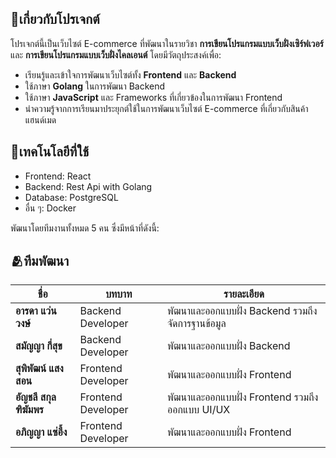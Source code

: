 
## 🚩เกี่ยวกับโปรเจกต์
โปรเจกต์นี้เป็นเว็บไซต์ E-commerce ที่พัฒนาในรายวิชา **การเขียนโปรแกรมแบบเว็บฝั่งเซิร์ฟเวอร์** และ **การเขียนโปรแกรมแบบเว็บฝั่งไคลเอนต์** โดยมีวัตถุประสงค์เพื่อ:

- เรียนรู้และเข้าใจการพัฒนาเว็บไซต์ทั้ง **Frontend** และ **Backend**
- ใช้ภาษา **Golang** ในการพัฒนา Backend
- ใช้ภาษา **JavaScript** และ Frameworks ที่เกี่ยวข้องในการพัฒนา Frontend
- นำความรู้จากการเรียนมาประยุกต์ใช้ในการพัฒนาเว็บไซต์ E-commerce ที่เกี่ยวกับสินค้าแฮนด์เมด

## 📌เทคโนโลยีที่ใช้
- Frontend: React
-  Backend: Rest Api with Golang
- Database: PostgreSQL
- อื่น ๆ: Docker

พัฒนาโดยทีมงานทั้งหมด 5 คน ซึ่งมีหน้าที่ดังนี้:
## 🫂ทีมพัฒนา
| ชื่อ | บทบาท | รายละเอียด |
|------|--------|------------|
| **อารดา แว่นวงษ์** | Backend Developer | พัฒนาและออกแบบฝั่ง Backend รวมถึงจัดการฐานข้อมูล |
| **สมัญญา กี่สุข** | Backend Developer | พัฒนาและออกแบบฝั่ง Backend |
| **สุพิพัฒน์ แสงสอน** | Frontend Developer | พัฒนาและออกแบบฝั่ง Frontend |
| **อัญชลี สกุลฑิฆัมพร** | Frontend Developer | พัฒนาและออกแบบฝั่ง Frontend รวมถึงออกแบบ UI/UX |
| **อภิญญา แซ่อึ้ง** | Frontend Developer | พัฒนาและออกแบบฝั่ง Frontend |
